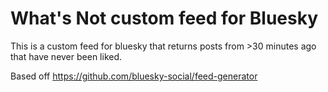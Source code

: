 # What's Not custom feed for Bluesky

This is a custom feed for bluesky that returns posts from >30 minutes ago that have never been liked.

Based off https://github.com/bluesky-social/feed-generator
